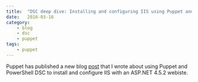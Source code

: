 ```yaml
---
title:  "DSC deep dive: Installing and configuring IIS using Puppet and PowerShell DSC"
date:   2016-03-16
category:
    - blog
    - dsc
    - puppet
tags:
    - puppet
---
```


Puppet has published a new blog [post](https://puppetlabs.com/blog/dsc-deep-dive-installing-and-configuring-iis-using-puppet-and-powershell-dsc) that I wrote about using Puppet and PowerShell DSC to install and configure IIS with an ASP.NET 4.5.2 webiste.
